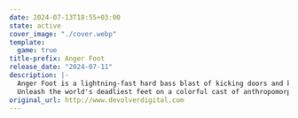 ```yaml
---
date: 2024-07-13T18:55+03:00
state: active
cover_image: "./cover.webp"
template:
  game: true
title-prefix: Anger Foot
release_date: "2024-07-11"
description: |-
  Anger Foot is a lightning-fast hard bass blast of kicking doors and kicking ass. Crash through the caffeine-fueled fever dream of Shit City, putting the boot to a menacing menagerie of merciless gangsters.
  Unleash the world's deadliest feet on a colorful cast of anthropomorphic enemies. Clearing out slums, sewers, and skyscrapers as you grab new weapons, unlock new sneakers, and upgrade your powers in absurd and wonderful ways. Kick and shoot your way to the exit as you leave behind a smoldering trail of shattered doors, broken bones, and crumpled energy drinks.Fast-Paced Ass Kicking ActionShit City is a disease and your foot is the cure. Lace-up a capricious collection of formidable footwear to fight through a diverse series of deranged city districts.Vibrant Visuals, Relentless BeatsEnjoy a concussive, bass-thumping soundtrack as you stampede through a feverish criminal underworld. An assault on all your senses. Including common sense.Run. Kick. RepeatAre you the god of style, speed, or power? Discover secrets and unlocks that encourage replayability - and learn to tackle levels in new creative, ridiculous, and devastating ways.Master The FootBecome one with the toes and be quick on the trigger. Your skills must surpass human comprehension if you are to prevail and learn the secret of the Anger Foot.
original_url: http://www.devolverdigital.com
---
```

